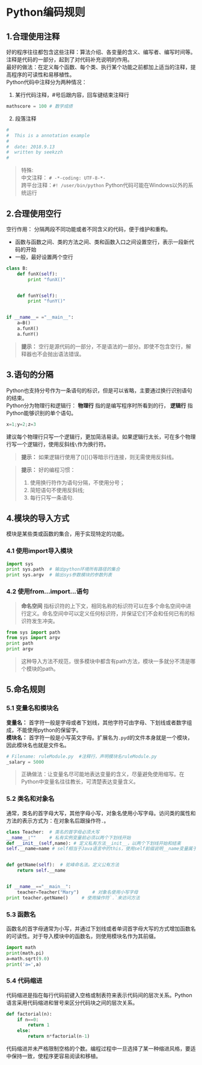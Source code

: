 # Python编码规则

## 1.合理使用注释

好的程序往往都包含这些注释：算法介绍、各变量的含义、编写者、编写时间等。注释是代码的一部分，起到了对代码补充说明的作用。  
最好的做法：在定义每个函数、每个类、执行某个功能之前都加上适当的注释，提高程序的可读性和易移植性。  
Python代码中注释分为两种情况：

1. 某行代码注释，#号后跟内容，回车键结束注释行

```python
mathscore = 100 # 数学成绩
```

2. 段落注释

```python
#
#  This is a annotation example
#
#  date: 2018.9.13
#  written by seekzzh
#
```

> 特殊:  
> 中文注释： `# -*-coding: UTF-8-*-`  
> 跨平台注释：`#! /user/bin/python` Python代码可能在Windows以外的系统运行  

## 2.合理使用空行

空行作用： 分隔两段不同功能或者不同含义的代码，便于维护和重构。

- 函数与函数之间、类的方法之间、类和函数入口之间设置空行，表示一段新代码的开始
- 一般，最好设置两个空行

```python
class B:
    def funX(self):
        print "funX()"


    def funY(self):
        print "funY()"


if __name__= ="__main__":
    a=B()
    a.funX()
    a.funY()
```

> **提示：** 空行是源代码的一部分，不是语法的一部分。即使不包含空行，解释器也不会抛出语法错误。  

## 3.语句的分隔

Python也支持分号作为一条语句的标识，但是可以省略，主要通过换行识别语句的结束。  
Python分为物理行和逻辑行： **物理行** 指的是编写程序时所看到的行， **逻辑行** 指Python能够识别的单个语句。

```python
x=1;y=2;z=3
```

建议每个物理行只写一个逻辑行，更加简洁易读。如果逻辑行太长，可在多个物理行写一个逻辑行，使用反斜线`\`作为换行符。

> **提示：** 如果逻辑行使用了()[]{}等暗示行连接，则无需使用反斜线。

> **提示：** 好的编程习惯：  
> 1. 使用换行符作为语句分隔，不使用分号；
> 2. 简短语句不使用反斜线;
> 3. 每行只写一条语句.

## 4.模块的导入方式

模块是某些类或函数的集合，用于实现特定的功能。

### 4.1 使用import导入模块

```python
import sys
print sys.path  # 输出python环境所有路径的集合
print sys.argv  # 输出sys参数模块的参数列表
```

### 4.2 使用from...import...语句

> **命名空间** 指标识符的上下文，相同名称的标识符可以在多个命名空间中进行定义。命名空间中可以定义任何标识符，并保证它们不会和任何已有的标识符发生冲突。

```python
from sys import path
from sys import argv
print path
print argv
```

> 这种导入方法不规范，很多模块中都含有path方法，模块一多就分不清是哪个模块的path。

## 5.命名规则

### 5.1 变量名和模块名

**变量名：** 首字符一般是字母或者下划线，其他字符可由字母、下划线或者数字组成，不能使用python的保留字。  
**模块名：** 首字符一般是小写英文字母。扩展名为`.py`d的文件本身就是一个模块，因此模块名也就是文件名。

```python
# Filename: ruleModule.py  #注释行，声明模块名ruleModule.py
_salary = 5000
```

> 正确做法：让变量名尽可能地表达变量的含义，尽量避免使用缩写。在Python中变量名往往教长，可清楚表达变量含义。

### 5.2 类名和对象名

通常，类名的首字母大写，其他字母小写，对象名使用小写字母。访问类的属性和方法的表示方式为：在对象名后跟操作符`.`。

```python
class Teacher:  # 类名的首字母必须大写
__name__:""     # 私有实例变量前必须以两个下划线开始
def __init__(self,name): # 定义私有方法__init__，以两个下划线开始和结束
self.__name=name # self相当于Java语言中的this，使用self前缀说明__name变量属于Teacher类


def getName(self):  # 驼峰命名法。定义公有方法
    return self.__name


if __name__=="__main__":
    teacher=Teacher("Mary")     # 对象名使用小写字母
print teacher.getName()     # 使用操作符`.`来访问方法
```

### 5.3 函数名

函数名的首字母通常为小写，并通过下划线或者单词首字母大写的方式增加函数名的可读性。对于导入模块中的函数名，则使用模块名作为其前缀。

```python
import math
print(math.pi)
a=math.sqrt(9.0)
print('a=',a)
```

### 5.4 代码缩进

代码缩进是指在每行代码前键入空格或制表符来表示代码间的层次关系。Python语言采用代码缩进和冒号来区分代码块之间的层次关系。

```python
def factorial(n):
    if n==0:
        return 1
    else:
        return n*factorial(n-1)
```

代码缩进并未严格限制空格的个数。编程过程中一旦选择了某一种缩进风格，要适中保持一致，使程序更容易阅读和移植。  
